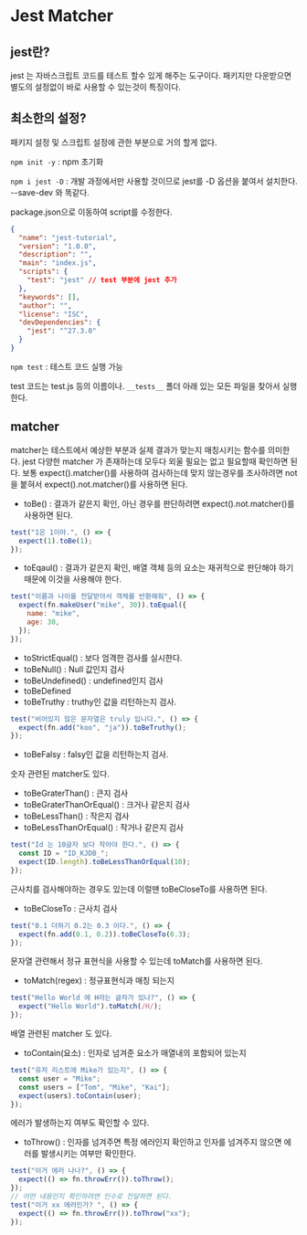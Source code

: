# Jest Matcher

## jest란?

jest 는 자바스크립트 코드를 테스트 할수 있게 해주는 도구이다. 패키지만 다운받으면 별도의 설정없이 바로 사용할 수 있는것이 특징이다.

## 최소한의 설정?

패키지 설정 및 스크립트 설정에 관한 부분으로 거의 할게 없다.

`npm init -y` : npm 초기화

`npm i jest -D` : 개발 과정에서만 사용할 것이므로 jest를 -D 옵션을 붙여서 설치한다. --save-dev 와 똑같다.

package.json으로 이동하여 script를 수정한다.

```json
{
  "name": "jest-tutorial",
  "version": "1.0.0",
  "description": "",
  "main": "index.js",
  "scripts": {
    "test": "jest" // test 부분에 jest 추가
  },
  "keywords": [],
  "author": "",
  "license": "ISC",
  "devDependencies": {
    "jest": "^27.3.0"
  }
}
```

`npm test` : 테스트 코드 실행 가능

test 코드는 test.js 등의 이름이나. `__tests__` 폴더 아래 있는 모든 파일을 찾아서 실행한다.

## matcher

matcher는 테스트에서 예상한 부분과 실제 결과가 맞는지 매칭시키는 함수를 의미한다. jest 다양한 matcher 가 존재하는데 모두다 외울 필요는 없고 필요할때 확인하면 된다.
보통 expect().matcher()를 사용하여 검사하는데 맞지 않는경우를 조사하려면 not을 붙혀서 expect().not.matcher()를 사용하면 된다.

- toBe() : 결과가 같은지 확인, 아닌 경우를 판단하려면 expect().not.matcher()를 사용하면 된다.

```js
test("1은 1이야.", () => {
  expect(1).toBe(1);
});
```

- toEqaul() : 결과가 같은지 확인, 배열 객체 등의 요소는 재귀적으로 판단해야 하기 때문에 이것을 사용해야 한다.

```js
test("이름과 나이를 전달받아서 객체를 반환해줘", () => {
  expect(fn.makeUser("mike", 30)).toEqual({
    name: "mike",
    age: 30,
  });
});
```

- toStrictEqual() : 보다 엄격한 검사를 실시한다.
- toBeNull() : Null 값인지 검사
- toBeUndefined() : undefined인지 검사
- toBeDefined
- toBeTruthy : truthy인 값을 리턴하는지 검사.

```js
test("비어있지 않은 문자열은 truly 입니다.", () => {
  expect(fn.add("koo", "ja")).toBeTruthy();
});
```

- toBeFalsy : falsy인 값을 리턴하는지 검사.

숫자 관련된 matcher도 있다.

- toBeGraterThan() : 큰지 검사
- toBeGraterThanOrEqual() : 크거나 같은지 검사
- toBeLessThan() : 작은지 검사
- toBeLessThanOrEqual() : 작거나 같은지 검사

```js
test("Id 는 10글자 보다 작아야 한다.", () => {
  const ID = "ID_KJDB_";
  expect(ID.length).toBeLessThanOrEqual(10);
});
```

근사치를 검사해야하는 경우도 있는데 이럴땐 toBeCloseTo를 사용하면 된다.

- toBeCloseTo : 근사치 검사

```js
test("0.1 더하기 0.2는 0.3 이다.", () => {
  expect(fn.add(0.1, 0.2)).toBeCloseTo(0.3);
});
```

문자열 관련해서 정규 표현식을 사용할 수 있는데 toMatch를 사용하면 된다.

- toMatch(regex) : 정규표현식과 매칭 되는지

```js
test("Hello World 에 H라는 글자가 있나?", () => {
  expect("Hello World").toMatch(/H/);
});
```

배열 관련된 matcher 도 있다.

- toContain(요소) : 인자로 넘겨준 요소가 매열내의 포함되어 있는지

```js
test("유저 리스트에 Mike가 있는지", () => {
  const user = "Mike";
  const users = ["Tom", "Mike", "Kai"];
  expect(users).toContain(user);
});
```

에러가 발생하는지 여부도 확인할 수 있다.

- toThrow() : 인자를 넘겨주면 특정 에러인지 확인하고 인자를 넘겨주지 않으면 에러를 발생시키는 여부만 확인한다.

```js
test("이거 에러 나나?", () => {
  expect(() => fn.throwErr()).toThrow();
});
// 어떤 내용인지 확인하려면 인수로 전달하면 된다.
test("이거 xx 에러인가? ", () => {
  expect(() => fn.throwErr()).toThrow("xx");
});
```

